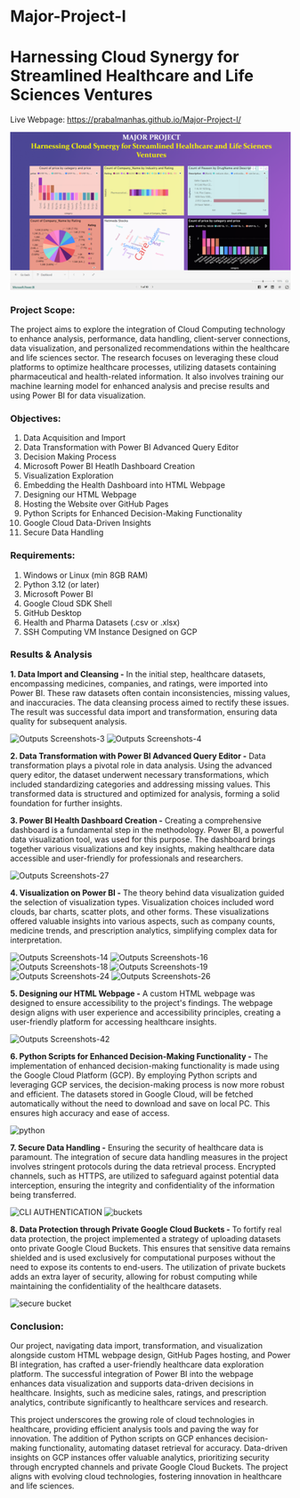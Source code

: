 # Major-Project-I
# Harnessing Cloud Synergy for Streamlined Healthcare and Life Sciences Ventures

Live Webpage: https://prabalmanhas.github.io/Major-Project-I/

![](https://github.com/prabalmanhas/Major-Project-I/blob/main/projectbanner.png)

### Project Scope:
The project aims to explore the integration of Cloud Computing technology to enhance analysis, performance, data handling, client-server connections, data visualization, and personalized recommendations within the healthcare and life sciences sector. The research focuses on leveraging these cloud platforms to optimize healthcare processes, utilizing datasets containing pharmaceutical and health-related information. It also involves training our machine learning model for enhanced analysis and precise results and using Power BI for data visualization.

### Objectives:
1. Data Acquisition and Import
2. Data Transformation with Power BI Advanced Query Editor  
3. Decision Making Process 
4. Microsoft Power BI Heatlh Dashboard Creation  
5. Visualization Exploration  
6. Embedding the Health Dashboard into HTML Webpage  
7. Designing our HTML Webpage  
8. Hosting the Website over GitHub Pages  
9. Python Scripts for Enhanced Decision-Making Functionality  
10. Google Cloud Data-Driven Insights  
11. Secure Data Handling  

### Requirements:
1. Windows or Linux (min 8GB RAM)  
2. Python 3.12 (or later)
3. Microsoft Power BI  
4. Google Cloud SDK Shell
5. GitHub Desktop
6. Health and Pharma Datasets (.csv or .xlsx)  
7. SSH Computing VM Instance Designed on GCP  

### Results & Analysis

__1. Data Import and Cleansing -__ In the initial step, healthcare datasets, encompassing medicines, companies, and ratings, were imported into Power BI. These raw datasets often contain inconsistencies, missing values, and inaccuracies. The data cleansing process aimed to rectify these issues. The result was successful data import and transformation, ensuring data quality for subsequent analysis.

![Outputs Screenshots-3](https://github.com/user-attachments/assets/90f95549-8762-458d-8c2b-e3d600cedeab)
![Outputs Screenshots-4](https://github.com/user-attachments/assets/532115eb-f74d-4eec-86ea-2ba7965350a5)

__2. Data Transformation with Power BI Advanced Query Editor -__ Data transformation plays a pivotal role in data analysis. Using the advanced query editor, the dataset underwent necessary transformations, which included standardizing categories and addressing missing values. This transformed data is structured and optimized for analysis, forming a solid foundation for further insights.

__3. Power BI Health Dashboard Creation -__ Creating a comprehensive dashboard is a fundamental step in the methodology. Power BI, a powerful data visualization tool, was used for this purpose. The dashboard brings together various visualizations and key insights, making healthcare data accessible and user-friendly for professionals and researchers.

![Outputs Screenshots-27](https://github.com/user-attachments/assets/88785bb9-d9dc-467c-a953-fcb123791828)

__4. Visualization on Power BI -__ The theory behind data visualization guided the selection of visualization types. Visualization choices included word clouds, bar charts, scatter plots, and other forms. These visualizations offered valuable insights into various aspects, such as company counts, medicine trends, and prescription analytics, simplifying complex data for interpretation.

![Outputs Screenshots-14](https://github.com/user-attachments/assets/0e25ccb8-1691-4b73-b5bb-ec2cd9a25689)
![Outputs Screenshots-16](https://github.com/user-attachments/assets/d7adba8a-95eb-48e0-a2e5-2de70803d3f1)
![Outputs Screenshots-18](https://github.com/user-attachments/assets/213c52ca-2f70-416b-a36d-848795c68fc9)
![Outputs Screenshots-19](https://github.com/user-attachments/assets/97f6d958-4868-4fdc-8736-02f810fce6b2)
![Outputs Screenshots-24](https://github.com/user-attachments/assets/1afe5c94-18e5-4a90-b928-a778e5e6da06)
![Outputs Screenshots-26](https://github.com/user-attachments/assets/0947e996-783e-4db5-bf63-6bc34f7efeca)

__5. Designing our HTML Webpage -__ A custom HTML webpage was designed to ensure accessibility to the project's findings. The webpage design aligns with user experience and accessibility principles, creating a user-friendly platform for accessing healthcare insights.

![Outputs Screenshots-42](https://github.com/user-attachments/assets/3f860bba-82db-43ab-8099-444738085752)

__6. Python Scripts for Enhanced Decision-Making Functionality -__ The implementation of enhanced decision-making functionality is made using the Google Cloud Platform (GCP). By employing Python scripts and leveraging GCP services, the decision-making process is now more robust and efficient. The datasets stored in Google Cloud, will be fetched automatically without the need to download and save on local PC. This ensures high accuracy and ease of access.

![python](https://github.com/user-attachments/assets/6c2a860f-031e-4006-a2b7-68709ad3aa34)

__7. Secure Data Handling -__ Ensuring the security of healthcare data is paramount. The integration of secure data handling measures in the project involves stringent protocols during the data retrieval process. 
Encrypted channels, such as HTTPS, are utilized to safeguard against potential data interception, ensuring the integrity and confidentiality of the information being transferred.

![CLI AUTHENTICATION](https://github.com/user-attachments/assets/90f0646e-194b-415e-b7d8-a64ebac69777)
![buckets](https://github.com/user-attachments/assets/262052fb-f444-4e59-8fd9-df444488b699)

__8. Data Protection through Private Google Cloud Buckets -__ To fortify real data protection, the project implemented a strategy of uploading datasets onto private Google Cloud Buckets. This ensures that sensitive data remains shielded and is used exclusively for computational purposes without the need to expose its contents to end-users. 
The utilization of private buckets adds an extra layer of security, allowing for robust computing while maintaining the confidentiality of the healthcare datasets.

![secure bucket](https://github.com/user-attachments/assets/0569f266-4108-47ae-8a89-3929b1ebd7f4)

### Conclusion:
Our project, navigating data import, transformation, and visualization alongside custom HTML webpage design, GitHub Pages hosting, and Power BI integration, has crafted a user-friendly healthcare data exploration platform. The successful integration of Power BI into the webpage enhances data visualization and supports data-driven decisions in healthcare. Insights, such as medicine sales, ratings, and prescription analytics, contribute significantly to healthcare services and research.

This project underscores the growing role of cloud technologies in healthcare, providing efficient analysis tools and paving the way for innovation. The addition of Python scripts on GCP enhances decision-making functionality, automating dataset retrieval for accuracy. Data-driven insights on GCP instances offer valuable analytics, prioritizing security through encrypted channels and private Google Cloud Buckets. The project aligns with evolving cloud technologies, fostering innovation in healthcare and life sciences.
